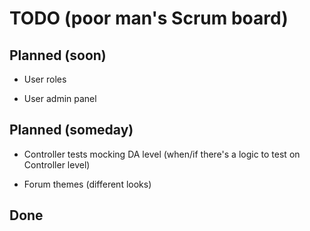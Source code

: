 # TODO (poor man's Scrum board)

## Planned (soon)

* User roles

* User admin panel

## Planned (someday)

* Controller tests mocking DA level (when/if there's a logic to test on Controller level)

* Forum themes (different looks)

## Done
